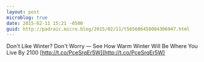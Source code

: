 ```yaml
---
layout: post
microblog: true
date: 2015-02-11 15:21 -0500
guid: http://padraic.micro.blog/2015/02/11/t565606458084306947.html
---
```

Don't Like Winter? Don't Worry — See How Warm Winter Will Be Where You Live By 2100 [http://t.co/PceSrqEr5W](http://t.co/PceSrqEr5W)
